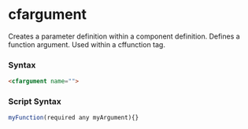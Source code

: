# cfargument

Creates a parameter definition within a component definition. Defines a function argument. Used within a cffunction tag.

### Syntax

```html
<cfargument name="">
```

### Script Syntax

```javascript
myFunction(required any myArgument){}
```
